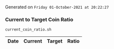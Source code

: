 Generated on `Friday 01-October-2021 at 20:22:27`

### Current to Target Coin Ratio
`current_coin_ratio.sh`

Date|Current|Target|Ratio
---|---|---|---
